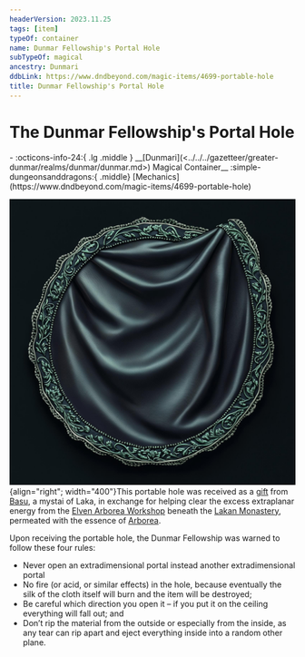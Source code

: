 ```yaml
---
headerVersion: 2023.11.25
tags: [item]
typeOf: container
name: Dunmar Fellowship's Portal Hole
subTypeOf: magical
ancestry: Dunmari
ddbLink: https://www.dndbeyond.com/magic-items/4699-portable-hole
title: Dunmar Fellowship's Portal Hole
---
```

# The Dunmar Fellowship's Portal Hole
<div class="grid cards ext-narrow-margin ext-one-column" markdown>
- :octicons-info-24:{ .lg .middle } __[Dunmari](<../../../gazetteer/greater-dunmar/realms/dunmar/dunmar.md>) Magical Container__  
    :simple-dungeonsanddragons:{ .middle} [Mechanics](https://www.dndbeyond.com/magic-items/4699-portable-hole) 
</div>


![Portable Hole Dunmar Fellowship](../../../assets/portable-hole-dunmar-fellowship.jpg){align="right"; width="400"}This portable hole was received as a [gift](<../session-notes/session-42-dufr.md>) from [Basu](<../../../people/dunmari/basu.md>), a mystai of Laka, in exchange for helping clear the excess extraplanar energy from the [Elven Arborea Workshop](<../../../gazetteer/greater-dunmar/dunmari-basin/elven-arborea-workshop.md>) beneath the [Lakan Monastery](<../../../gazetteer/greater-dunmar/realms/dunmar/central-dunmar/tokra/lakan-monastery.md>), permeated with the essence of [Arborea](<../../../cosmology/multiverse/spiritual-realms/other-realms/arborea.md>). 

Upon receiving the portable hole, the Dunmar Fellowship was warned to follow these four rules:
- Never open an extradimensional portal instead another extradimensional portal
- No fire (or acid, or similar effects) in the hole, because eventually the silk of the cloth itself will burn and the item will be destroyed; 
- Be careful which direction you open it – if you put it on the ceiling everything will fall out; and 
- Don’t rip the material from the outside or especially from the inside, as any tear can rip apart and eject everything inside into a random other plane. 

